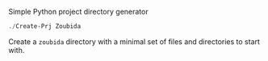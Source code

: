 Simple Python project directory generator
```powershell
./Create-Prj Zoubida
```

Create a `zoubida` directory with a minimal set of files and directories to start with.
